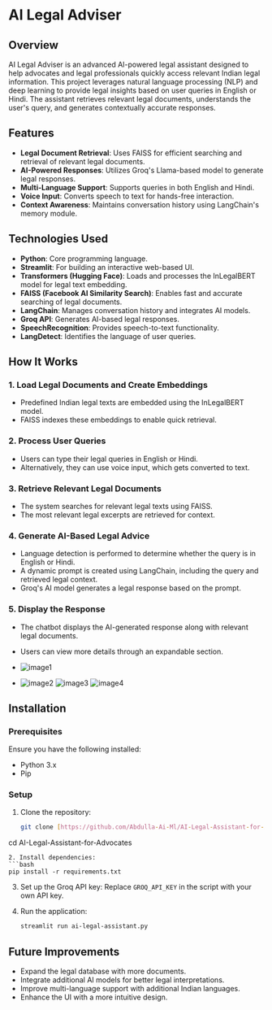 # AI Legal Adviser

## Overview
AI Legal Adviser is an advanced AI-powered legal assistant designed to help advocates and legal professionals quickly access relevant Indian legal information. This project leverages natural language processing (NLP) and deep learning to provide legal insights based on user queries in English or Hindi. The assistant retrieves relevant legal documents, understands the user's query, and generates contextually accurate responses.

## Features
- **Legal Document Retrieval**: Uses FAISS for efficient searching and retrieval of relevant legal documents.
- **AI-Powered Responses**: Utilizes Groq's Llama-based model to generate legal responses.
- **Multi-Language Support**: Supports queries in both English and Hindi.
- **Voice Input**: Converts speech to text for hands-free interaction.
- **Context Awareness**: Maintains conversation history using LangChain's memory module.

## Technologies Used
- **Python**: Core programming language.
- **Streamlit**: For building an interactive web-based UI.
- **Transformers (Hugging Face)**: Loads and processes the InLegalBERT model for legal text embedding.
- **FAISS (Facebook AI Similarity Search)**: Enables fast and accurate searching of legal documents.
- **LangChain**: Manages conversation history and integrates AI models.
- **Groq API**: Generates AI-based legal responses.
- **SpeechRecognition**: Provides speech-to-text functionality.
- **LangDetect**: Identifies the language of user queries.

## How It Works
### 1. Load Legal Documents and Create Embeddings
- Predefined Indian legal texts are embedded using the InLegalBERT model.
- FAISS indexes these embeddings to enable quick retrieval.

### 2. Process User Queries
- Users can type their legal queries in English or Hindi.
- Alternatively, they can use voice input, which gets converted to text.

### 3. Retrieve Relevant Legal Documents
- The system searches for relevant legal texts using FAISS.
- The most relevant legal excerpts are retrieved for context.

### 4. Generate AI-Based Legal Advice
- Language detection is performed to determine whether the query is in English or Hindi.
- A dynamic prompt is created using LangChain, including the query and retrieved legal context.
- Groq's AI model generates a legal response based on the prompt.

### 5. Display the Response
- The chatbot displays the AI-generated response along with relevant legal documents.
- Users can view more details through an expandable section.

- ![image1](https://github.com/user-attachments/assets/00c7ce6f-7817-4ff9-96d0-2f9894a5c9df)
- ![image2](https://github.com/user-attachments/assets/e7b5a213-5edd-4810-a666-0ebeaa560d82)
![image3](https://github.com/user-attachments/assets/2678b3df-d49b-4cc9-aea9-3b0e639878c0)
![image4](https://github.com/user-attachments/assets/c76faa3c-57c2-4035-8108-fbcb7e45f5a6)





## Installation
### Prerequisites
Ensure you have the following installed:
- Python 3.x
- Pip

### Setup
1. Clone the repository:
   ```bash
   git clone [https://github.com/Abdulla-Ai-Ml/AI-Legal-Assistant-for-Advocates.git]
  cd AI-Legal-Assistant-for-Advocates
   
   ```
2. Install dependencies:
   ```bash
   pip install -r requirements.txt
   ```
3. Set up the Groq API key:
   Replace `GROQ_API_KEY` in the script with your own API key.

4. Run the application:
   ```bash
   streamlit run ai-legal-assistant.py
   ```

## Future Improvements
- Expand the legal database with more documents.
- Integrate additional AI models for better legal interpretations.
- Improve multi-language support with additional Indian languages.
- Enhance the UI with a more intuitive design.


